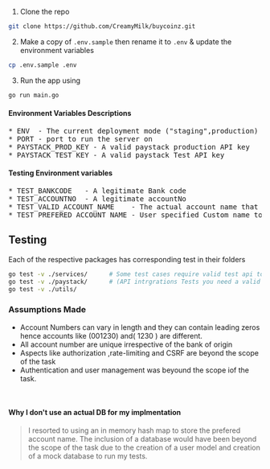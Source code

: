 1. Clone the repo 
```bash
git clone https://github.com/CreamyMilk/buycoinz.git
```

2. Make a copy  of `.env.sample` then rename it to `.env` & update the environment variables
```bash
cp .env.sample .env
```

3. Run the app using

```bash
go run main.go
```


#### Environment Variables Descriptions
<pre>
* ENV  - The current deployment mode ("staging",production)
* PORT - port to run the server on
* PAYSTACK_PROD_KEY - A valid paystack production API key
* PAYSTACK_TEST_KEY - A valid paystack Test API key 
</pre>

#### Testing Environment variables
<pre>
* TEST_BANKCODE   - A legitimate Bank code 
* TEST_ACCOUNTNO  - A legitimate accountNo 
* TEST_VALID_ACCOUNT_NAME    - The actual account name that corresponds with the mentioned (AccoutNo,BankCode) pair
* TEST_PREFERED_ACCOUNT_NAME - User specified Custom name to be persited for testing purposes
</pre>


## Testing 
Each of the respective packages has corresponding test in their folders

```bash
go test -v ./services/      # Some test cases require valid test api tokens to run
go test -v ./paystack/      # (API intrgrations Tests you need a valid token to run this tests)
go test -v ./utils/         
```


### Assumptions Made
* Account Numbers can vary in length and they can contain leading zeros hence 
accounts like (001230) and( 1230 ) are different.
* All account number are unique irrespective of the bank of origin
* Aspects like authorization ,rate-limiting and CSRF are beyond the scope of the task
* Authentication and user management was beyound the scope iof the task.

<br />

#### Why I don't use an actual DB for my implmentation
> I resorted to using an in memory hash map to store the prefered  
> account name.
> The inclusion of a database would have been beyond the 
> scope of the task due to the creation of a user model and 
> creation of a mock database to run my tests.